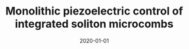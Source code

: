 ---
title: "Monolithic piezoelectric control of integrated soliton microcombs"
collection: publications
category: conferences
permalink: /publication/2020-01-01-Monolithic-piezoelectric-control-of-integrated-soliton-microcombs
date: 2020-01-01
venue: 'In the proceedings of <i>14th Pacific Rim Conference on Lasers and Electro-Optics (CLEO PR 2020)</i>'
paperurl: 'http://dx.doi.org/10.1364/CLEOPR.2020.C10H\_1'
citation: ' Junqiu Liu,  Hao Tian,  Erwan Lucas,  Arslan Raja,  Grigory Lihachev,  Rui Wang,  Jijun He,  Tianyi Liu,  Miles Anderson,  Wenle Weng,  Sunil Bhave,  Tobias Kippenberg, <strong> Monolithic piezoelectric control of integrated soliton microcombs.</strong>  In the proceedings of <i>14th Pacific Rim Conference on Lasers and Electro-Optics (CLEO PR 2020)</i>, 2020.'
---